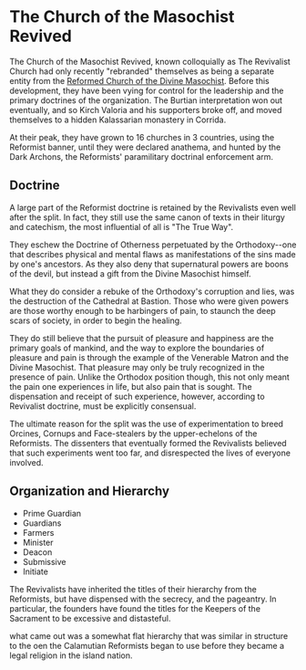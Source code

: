 # The Church of the Masochist Revived

The Church of the Masochist Revived, known colloquially as The Revivalist Church
had only recently "rebranded" themselves as being a separate entity from the
[Reformed Church of the Divine Masochist](/religions/divine-masochist.md).
Before this development, they have been vying for control for the leadership and
the primary doctrines of the organization. The Burtian interpretation won out
eventually, and so Kirch Valoria and his supporters broke off, and moved
themselves to a hidden Kalassarian monastery in Corrida.

At their peak, they have grown to 16 churches in 3 countries, using the
Reformist banner, until they were declared anathema, and hunted by the Dark
Archons, the Reformists' paramilitary doctrinal enforcement arm.

## Doctrine

A large part of the Reformist doctrine is retained by the Revivalists even well
after the split. In fact, they still use the same canon of texts in their
liturgy and catechism, the most influential of all is "The True Way".

They eschew the Doctrine of Otherness perpetuated by the Orthodoxy--one that
describes physical and mental flaws as manifestations of the sins made by one's
ancestors. As they also deny that supernatural powers are boons of the devil,
but instead a gift from the Divine Masochist himself. 

What they do consider a rebuke of the Orthodoxy's corruption and lies, was the
destruction of the Cathedral at Bastion. Those who were given powers are
those worthy enough to be harbingers of pain, to staunch the deep scars of
society, in order to begin the healing.

They do still believe that the pursuit of pleasure and happiness are the primary
goals of mankind, and the way to explore the boundaries of pleasure and pain is
through the example of the Venerable Matron and the Divine Masochist. That
pleasure may only be truly recognized in the presence of pain. Unlike the
Orthodox position though, this not only meant the pain one experiences in life,
but also pain that is sought. The dispensation and receipt of such experience,
however, according to Revivalist doctrine, must be explicitly consensual.

The ultimate reason for the split was the use of experimentation to breed
Orcines, Cornups and Face-stealers by the upper-echelons of the Reformists. The
dissenters that eventually formed the Revivalists believed that such experiments
went too far, and disrespected the lives of everyone involved. 

## Organization and Hierarchy

 * Prime Guardian
 * Guardians
 * Farmers
 * Minister
 * Deacon
 * Submissive
 * Initiate

The Revivalists have inherited the titles of their hierarchy from the
Reformists, but have dispensed with the secrecy, and the pageantry. In
particular, the founders have found the titles for the Keepers of the Sacrament
to be excessive and distasteful.

what came out was a somewhat flat hierarchy that was similar in structure to the
oen the Calamutian Reformists began to use before they became a legal religion
in the island nation.
